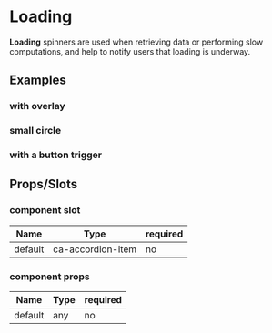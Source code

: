 
# Loading

**Loading** spinners are used when retrieving data or performing slow computations, and help to notify users that loading is underway.


## Examples

### with overlay

<CodeSnippet codePenId="LBZBdG"></CodeSnippet>

### small circle

<CodeSnippet codePenId="ejzjMo"></CodeSnippet>

### with a button trigger

<CodeSnippet codePenId="LBZBmG"></CodeSnippet>

## Props/Slots

### component slot

| Name | Type | required |
| ------ | ----------- | ------ |
| default   | ca-accordion-item | no | 

### component props

| Name | Type | required |
| ------ | ----------- | ------ |
| default   | any | no |